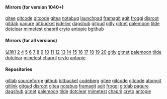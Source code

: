 <style>a+br{display:none;}</style>
#### Mirrors (for version 1040+)
[gitee](https://gitee.com/jamesfengcao/uweb/raw/master/redirect.html#)
[gitcode](https://gitcode.net/uweb/uweb/-/raw/master/redirect.html#)
[gitcode](https://raw.gitcode.com/uweb/uweb/raw/master/redirect.html#)
[gitea](https://gitea.com/torappinfo/uweb/raw/branch/master/redirect.html#)
[notabug](https://notabug.org/torappinfo/uweb/raw/master/redirect.html#)
[launchpad](https://git.launchpad.net/uweb/plain/redirect.html#)
[framagit](https://framagit.org/torappinfo/uweb/-/raw/master/redirect.html#)
[agit](https://agit.ai/jamesfengcao/uweb/raw/branch/master/redirect.html#)
[froggi](https://git.froggi.es/jamesfengcao/uweb/raw/branch/master/redirect.html#)
[disroot](https://git.disroot.org/torappinfo/uweb/raw/branch/master/redirect.html#)
[gitdab](https://gitdab.com/jamesfengcao/uweb/raw/branch/master/redirect.html)
[pagure](https://pagure.io/uweb/raw/master/f/redirect.html#)
[bitbucket](https://bitbucket.org/torappinfo/torappinfo.bitbucket.io/raw/master/redirect.html#)
[jsdelivr](https://fastly.jsdelivr.net/gh/torappinfo/uweb/redirect.html#)
[dagshub](https://dagshub.com/torappinfo/uweb/raw/master/redirect.html#)
[gitgud](https://gitgud.io/jamesfengcao/uweb/-/raw/master/redirect.html#)
[gitly](https://gitly.org/jamesfengcao/uweb/raw/master/redirect.html#)
[gitnet](https://gitnet.fr/jamesfengcao/uweb/raw/branch/master/redirect.html#)
[palemoon](https://repo.palemoon.org/jamesfengcao/uweb/raw/branch/master/redirect.html#)
[tilde](https://tildegit.org/jamesfengcao/uweb/raw/branch/master/redirect.html#)
[dotclear](https://git.dotclear.org/jamesfengcao/uweb/raw/branch/master/redirect.html#)
[mimetest](https://git.minetest.land/jamesfengcao/uweb/raw/branch/master/redirect.html#)
[chapril](https://forge.chapril.org/jamesfengcao/uweb/raw/branch/master/redirect.html#)
[cryto](https://git.cryto.net/jamesfengcao/uweb/raw/branch/master/redirect.html#)
[antopie](https://code.antopie.org/jamesfengcao/uweb/raw/branch/master/redirect.html#)
[bgithub](https://bgithub.xyz/torappinfo/uweb/raw/master/redirect.html#)

#### Mirrors (for all versions)
<p>
<a href="i:0mi:5h:https://gitee.com/jamesfengcao/uweb/raw/master/redirect.html">试验1</a>
<a href="i:0m?:https://gitcode.net/uweb/uweb/-/raw/master/redirect.html">2</a>
<a href="i:0m?:https://raw.gitcode.com/uweb/uweb/raw/master/redirect.html">4</a>
<a href="i:0m?:https://gitea.com/torappinfo/uweb/raw/branch/master/redirect.html">5</a>
<a href="i:0mi:5h?format=raw::https://sourceforge.net/p/uwebbrowser/code/ci/master/tree/redirect.html">6</a>
<a href="i:0mi:5h?format=raw::https://rocketgit.com/user/torappinfo/uweb/source/tree/branch/master/blob_download/redirect.html">7</a>
<a href="i:0m?:https://notabug.org/torappinfo/uweb/raw/master/redirect.html">8</a>
<a href="i:0mi:5h:https://git.launchpad.net/uweb/plain/redirect.html">9</a>
<a href="i:0m?:https://framagit.org/torappinfo/uweb/-/raw/master/redirect.html">10</a>
<a href="i:0m?:https://agit.ai/jamesfengcao/uweb/raw/branch/master/redirect.html">11</a>
<a href="i:0m?:https://git.froggi.es/jamesfengcao/uweb/raw/branch/master/redirect.html">12</a>
<a href="i:0m?:https://git.disroot.org/torappinfo/uweb/raw/branch/master/redirect.html">13</a>
<a href="i:0m?:https://gitdab.com/jamesfengcao/uweb/raw/branch/master/redirect.html">14</a>
<a href="i:0mi:5h/xxxx/?path=::https://dev.azure.com/jamesfengcao/1d8bf6c7-7c24-4441-bc5e-9709dcaf37fc/_apis/git/repositories/2a588d9b-f25a-46c0-bb3b-f685c635fcf8/itemsxxxx/redirect.html">15</a>
<a href="i:0mi:5h:https://pagure.io/uweb/raw/master/f/redirect.html">16</a>
<a href="i:0m?:https://bitbucket.org/torappinfo/torappinfo.bitbucket.io/raw/master/redirect.html">17</a>
<a href="i:0mi:5h:https://fastly.jsdelivr.net/gh/torappinfo/uweb/redirect.html">18</a>
<a href="i:0m?:https://dagshub.com/torappinfo/uweb/raw/master/redirect.html">19</a>
<a href="i:0mi:5h:https://gitgud.io/jamesfengcao/uweb/-/raw/master/redirect.html">20</a>
<a href="i:0m?:https://gitly.org/jamesfengcao/uweb/raw/master/redirect.html">gitly</a>
<a href="i:0m?:https://gitnet.fr/jamesfengcao/uweb/raw/branch/master/redirect.html">gitnet</a>
<a href="i:0m?:https://repo.palemoon.org/jamesfengcao/uweb/raw/branch/master/redirect.html ">palemoon</a>
<a href="i:0m?:https://tildegit.org/jamesfengcao/uweb/raw/branch/master/redirect.html">tilde</a>
<a href="i:0m?:https://git.dotclear.org/jamesfengcao/uweb/raw/branch/master/redirect.html">dotclear</a>
<a href="i:0m?:https://git.minetest.land/jamesfengcao/uweb/raw/branch/master/redirect.html ">minetest</a>
<a href="i:0m?:https://forge.chapril.org/jamesfengcao/uweb/raw/branch/master/redirect.html">chapril</a>
<a href="i:0m?:https://git.cryto.net/jamesfengcao/uweb/raw/branch/master/redirect.html">cryto</a>
<a href="i:0m?:https://code.antopie.org/jamesfengcao/uweb/raw/branch/master/redirect.html">antopie</a>
</p>

#### Repositories
[gitlab](https://gitlab.com/jamesfengcao/uweb)
[sourceforge](https://sourceforge.net/p/uwebbrowser)
[github](https://github.com/torappinfo/uweb)
[bitbucket](https://bitbucket.org/torappinfo/torappinfo.bitbucket.io)
[codeberg](https://codeberg.org/jamesfengcao/pages/src/branch/master/README.md)
[gitee](https://gitee.com/jamesfengcao/uweb)
[gitcode](https://gitcode.com/uweb/uweb/overview)
[gitcode](https://gitcode.net/uweb/uweb)
[atomgit](https://atomgit.com/jamesfengcao/uweb)
[gitlink](https://www.gitlink.org.cn/jamesfengcao/uweb)
[gitgud](https://gitgud.io/jamesfengcao/uweb)
[disroot](https://git.disroot.org/torappinfo/uweb/src/branch/master/README.md)
[gitea](https://gitea.com/torappinfo/uweb/src/branch/master/README.md)
[notabug](https://notabug.org/torappinfo/uweb/src/master/README.md)
[framagit](https://framagit.org/torappinfo/uweb)
[agit](https://agit.ai/jamesfengcao/uweb/src/branch/master/README.md)
[froggi](https://git.froggi.es/jamesfengcao/uweb/src/branch/master/README.md)
[gitdab](https://gitdab.com/jamesfengcao/uweb/src/branch/master/README.md)
[pagure](https://pagure.io/uweb/blob/master/f/README.md)
[dagshub](https://dagshub.com/torappinfo/uweb/src/master/README.md)
[gitnet](https://gitnet.fr/jamesfengcao/uweb/src/branch/master/README.md)
[palemoon](https://repo.palemoon.org/jamesfengcao/uweb/src/branch/master/README.md)
[tilde](https://tildegit.org/jamesfengcao/uweb/src/branch/master/README.md)
[dotclear](https://git.dotclear.org/jamesfengcao/uweb/src/branch/master/README.md)
[mimetest](https://git.minetest.land/jamesfengcao/uweb/src/branch/master/README.md)
[chapril](https://forge.chapril.org/jamesfengcao/uweb/src/branch/master/README.md)
[cryto](https://git.cryto.net/jamesfengcao/uweb/src/branch/master/README.md)
[antopie](https://code.antopie.org/jamesfengcao/uweb/src/master/README.md)
